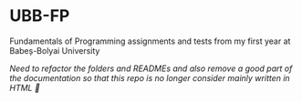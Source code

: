 # UBB-FP
Fundamentals of Programming assignments and tests from my first year at Babeș-Bolyai University

*Need to refactor the folders and READMEs and also remove a good part of the documentation so that this repo is no longer consider mainly written in HTML 🤗*
